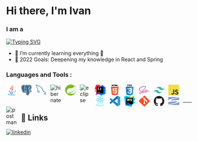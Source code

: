 # Hi there, I'm Ivan

<h3>I am a</h3>

[![Typing SVG](<https://readme-typing-svg.herokuapp.com?font=Fira+Code&pause=1000&width=435&lines=Fullstack+(React+%2B+Spring)+Developer>)](https://git.io/typing-svg)

-   🌱 I’m currently learning everything 🤣
-   🥅 2022 Goals: Deepening my knowledge in React and Spring

### Languages and Tools :

<img align="left" src="https://raw.githubusercontent.com/devicons/devicon/master/icons/java/java-original.svg" alt="java" width="30px" style="padding-right:10px;"/>
<img align="left" src="https://github.com/devicons/devicon/blob/master/icons/postgresql/postgresql-original.svg" alt="postgresql" width="30px" style="padding-right:10px;"/>
<img align="left" src="https://raw.githubusercontent.com/devicons/devicon/master/icons/mysql/mysql-original.svg" alt="mysql" width="30px" style="padding-right:10px;"/>
<img align="left" src="https://www.vectorlogo.zone/logos/hibernate/hibernate-icon.svg" alt="hibernate" width="30px" style="padding-right:10px;"/>
<img align="left" src="https://raw.githubusercontent.com/devicons/devicon/master/icons/spring/spring-original.svg" alt="spring" width="30px" style="padding-right:10px;"/>
<img align="left" src="https://seeklogo.com/images/E/eclipse-logo-85FE4BEA34-seeklogo.com.png" alt="eclipse" width="30px" style="padding-right:10px;"/>
<img align="left" src="https://github.com/JetBrains/logos/blob/master/web/intellij-idea/intellij-idea.svg" alt="intellij-idea" width="30px" style="padding-right:10px;"/>

<img align="left" src="https://raw.githubusercontent.com/devicons/devicon/master/icons/html5/html5-original-wordmark.svg" alt="html5"  width="30px" style="padding-right:10px;"/>
<img align="left" src="https://raw.githubusercontent.com/devicons/devicon/master/icons/css3/css3-original-wordmark.svg" alt="css3"  width="30px" style="padding-right:10px;"/>
<img align="left" src="https://raw.githubusercontent.com/devicons/devicon/master/icons/sass/sass-original.svg" alt="sass"  width="30px" style="padding-right:10px;"/>
<img align="left" src="https://raw.githubusercontent.com/devicons/devicon/master/icons/tailwindcss/tailwindcss-plain.svg" alt="tailwindcss"  width="30px" style="padding-right:10px;"/>
<img align="left" src="https://raw.githubusercontent.com/devicons/devicon/master/icons/javascript/javascript-original.svg" alt="javascript" width="30px" style="padding-right:10px;"/>
<img align="left" src="https://raw.githubusercontent.com/devicons/devicon/master/icons/react/react-original-wordmark.svg" alt="react" width="30px" style="padding-right:10px;"/>
<img align="left" src="https://github.com/devicons/devicon/blob/master/icons/vscode/vscode-original.svg" alt="vscode" width="30px" style="padding-right:10px;"/>
<img align="left" src="https://github.com/JetBrains/logos/blob/master/web/webstorm/webstorm.svg" alt="webstorm" width="30px" style="padding-right:10px;"/>

<img align="left" src="https://raw.githubusercontent.com/devicons/devicon/1119b9f84c0290e0f0b38982099a2bd027a48bf1/icons/git/git-original.svg" alt="git" width="30px" style="padding-right:10px;"/>
<img align="left" src="https://raw.githubusercontent.com/devicons/devicon/master/icons/github/github-original.svg" alt="github" width="30px" style="padding-right:10px;"/>
<img align="left" src="https://raw.githubusercontent.com/devicons/devicon/master/icons/subversion/subversion-original.svg" alt="subversion" width="30px" style="padding-right:10px;"/>
<img align="left" src="https://raw.githubusercontent.com/flathub/com.getpostman.Postman/d2553e6a8b07578c156ddd9dee854029e67325a6/logo-mark.svg" alt="postman" width="30px" style="padding-right:10px;"/>

<br />
<br />

---

## 🔗 Links

[![linkedin](https://img.shields.io/badge/LinkedIn-0077B5?style=for-the-badge&logo=linkedin&logoColor=white)](http://github.com/IvanILnitskyi13)
